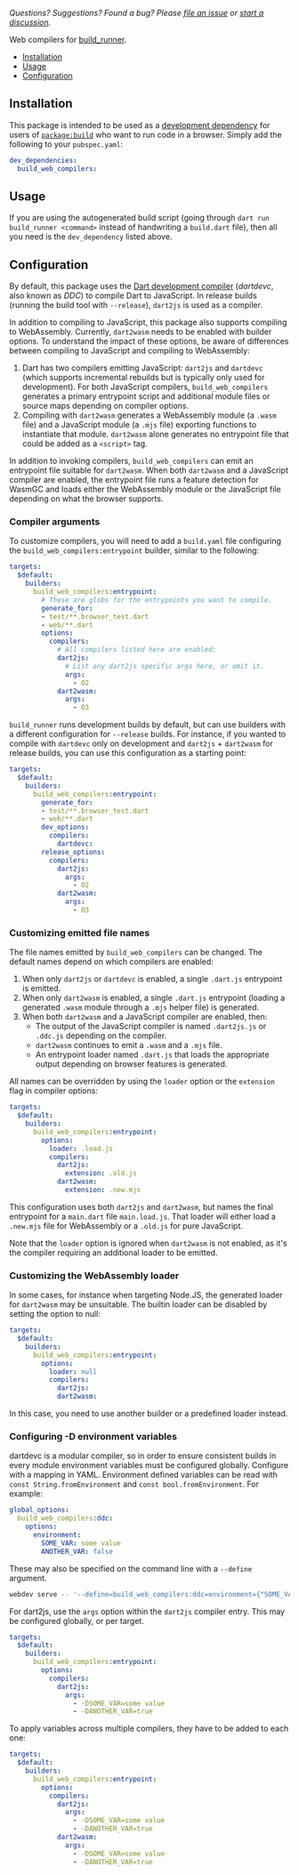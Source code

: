   _Questions? Suggestions? Found a bug? Please 
[file an issue](https://github.com/dart-lang/build/issues) or
 [start a discussion](https://github.com/dart-lang/build/discussions)._
  
  Web compilers for [build_runner](https://pub.dev/packages/build_runner).
  
- [Installation](#installation)
- [Usage](#usage)
- [Configuration](#configuration)

## Installation

This package is intended to be used as a [development dependency][] for users
of [`package:build`][] who want to run code in a browser. Simply add the
following to your `pubspec.yaml`:

```yaml
dev_dependencies:
  build_web_compilers:
```

## Usage

If you are using the autogenerated build script (going through
`dart run build_runner <command>` instead of handwriting a `build.dart` file),
then all you need is the `dev_dependency` listed above.

## Configuration

By default, this package uses the [Dart development compiler][] (_dartdevc_,
also known as _DDC_) to compile Dart to JavaScript. In release builds (running
the build tool with `--release`), `dart2js` is used as a compiler.

In addition to compiling to JavaScript, this package also supports compiling to
WebAssembly. Currently, `dart2wasm` needs to be enabled with builder options.
To understand the impact of these options, be aware of differences between
compiling to JavaScript and compiling to WebAssembly:

1. Dart has two compilers emitting JavaScript: `dart2js` and `dartdevc` (which
  supports incremental rebuilds but is typically only used for development).
  For both JavaScript compilers, `build_web_compilers` generates a primary
  entrypoint script and additional module files or source maps depending on
  compiler options.
2. Compiling with `dart2wasm` generates a WebAssembly module (a `.wasm` file)
   and a JavaScript module (a `.mjs` file) exporting functions to instantiate
   that module. `dart2wasm` alone generates no entrypoint file that could be
   added as a `<script>` tag.

In addition to invoking compilers, `build_web_compilers` can emit an entrypoint
file suitable for `dart2wasm`. When both `dart2wasm` and a JavaScript compiler
are enabled, the entrypoint file runs a feature detection for WasmGC and loads
either the WebAssembly module or the JavaScript file depending on what the
browser supports.

### Compiler arguments

To customize compilers, you will need to add a `build.yaml` file configuring
the `build_web_compilers:entrypoint` builder, similar to the following:

```yaml
targets:
  $default:
    builders:
      build_web_compilers:entrypoint:
        # These are globs for the entrypoints you want to compile.
        generate_for:
        - test/**.browser_test.dart
        - web/**.dart
        options:
          compilers:
            # All compilers listed here are enabled:
            dart2js:
              # List any dart2js specific args here, or omit it.
              args:
                - O2
            dart2wasm:
              args:
                - O3
```

`build_runner` runs development builds by default, but can use builders with a
different configuration for `--release` builds. For instance, if you wanted to
compile with `dartdevc` only on development and `dart2js` + `dart2wasm` for
release builds, you can use this configuration as a starting point:

```yaml
targets:
  $default:
    builders:
      build_web_compilers:entrypoint:
        generate_for:
        - test/**.browser_test.dart
        - web/**.dart
        dev_options:
          compilers:
            dartdevc:
        release_options:
          compilers:
            dart2js:
              args:
                - O2
            dart2wasm:
              args:
                - O3
```

### Customizing emitted file names

The file names emitted by `build_web_compilers` can be changed. The default
names depend on which compilers are enabled:

1. When only `dart2js` or `dartdevc` is enabled, a single `.dart.js` entrypoint
   is emitted.
2. When only `dart2wasm` is enabled, a single `.dart.js` entrypoint (loading
   a generated `.wasm` module through a `.mjs` helper file) is generated.
3. When both `dart2wasm` and a JavaScript compiler are enabled, then:
   - The output of the JavaScript compiler is named `.dart2js.js` or `.ddc.js`
     depending on the compiler.
   - `dart2wasm` continues to emit a `.wasm` and a `.mjs` file.
   - An entrypoint loader named `.dart.js` that loads the appropriate output
     depending on browser features is generated.

All names can be overridden by using the `loader` option or the `extension`
flag in compiler options:

```yaml
targets:
  $default:
    builders:
      build_web_compilers:entrypoint:
        options:
          loader: .load.js
          compilers:
            dart2js:
              extension: .old.js
            dart2wasm:
              extension: .new.mjs
```

This configuration uses both `dart2js` and `dart2wasm`, but names the final
entrypoint for a `main.dart` file `main.load.js`. That loader will either load
a `.new.mjs` file for WebAssembly or a `.old.js` for pure JavaScript.

Note that the `loader` option is ignored when `dart2wasm` is not enabled, as
it's the compiler requiring an additional loader to be emitted.

### Customizing the WebAssembly loader

In some cases, for instance when targeting Node.JS, the generated loader for
`dart2wasm` may be unsuitable. The builtin loader can be disabled by setting
the option to null:

```yaml
targets:
  $default:
    builders:
      build_web_compilers:entrypoint:
        options:
          loader: null
          compilers:
            dart2js:
            dart2wasm:
```

In this case, you need to use another builder or a predefined loader instead.

### Configuring -D environment variables

dartdevc is a modular compiler, so in order to ensure consistent builds
in every module environment variables must be configured globally. Configure
with a mapping in YAML. Environment defined variables can be read with
`const String.fromEnvironment` and `const bool.fromEnvironment`. For example:

```yaml
global_options:
  build_web_compilers:ddc:
    options:
      environment:
        SOME_VAR: some value
        ANOTHER_VAR: false
```

These may also be specified on the command line with a `--define` argument.

```sh
webdev serve -- '--define=build_web_compilers:ddc=environment={"SOME_VAR":"changed"}'
```

For dart2js, use the `args` option within the `dart2js` compiler entry. This
may be configured globally, or per target.

```yaml
targets:
  $default:
    builders:
      build_web_compilers:entrypoint:
        options:
          compilers:
            dart2js:
              args:
                - -DSOME_VAR=some value
                - -DANOTHER_VAR=true
```

To apply variables across multiple compilers, they have to be added to each
one:

```yaml
targets:
  $default:
    builders:
      build_web_compilers:entrypoint:
        options:
          compilers:
            dart2js:
              args:
                - -DSOME_VAR=some value
                - -DANOTHER_VAR=true
            dart2wasm:
              args:
                - -DSOME_VAR=some value
                - -DANOTHER_VAR=true
```

[development dependency]: https://dart.dev/tools/pub/dependencies#dev-dependencies
[Dart development compiler]: https://dart.dev/tools/dartdevc
[`package:build`]: https://pub.dev/packages/build
